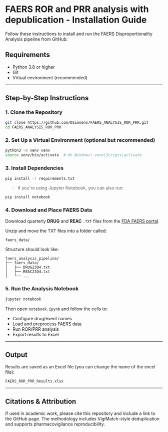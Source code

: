 # FAERS ROR and PRR analysis with depublication - Installation Guide

Follow these instructions to install and run the FAERS Disproportionality Analysis pipeline from GitHub:

## Requirements

- Python 3.8 or higher
- Git
- Virtual environment (recommended)

---

## Step-by-Step Instructions

### 1. Clone the Repository

```bash
git clone https://github.com/DSimoens/FAERS_ANALYSIS_ROR_PRR.git
cd FAERS_ANALYSIS_ROR_PRR
```

### 2. Set Up a Virtual Environment (optional but recommended)

```bash
python3 -m venv venv
source venv/bin/activate  # On Windows: venv\Scripts\activate
```

### 3. Install Dependencies

```bash
pip install -r requirements.txt
```

> If you're using Jupyter Notebook, you can also run:
```bash
pip install notebook
```

### 4. Download and Place FAERS Data

Download quarterly **DRUG** and **REAC** `.TXT` files from the [FDA FAERS portal](https://fis.fda.gov/extensions/FPD-QDE-FAERS/FPD-QDE-FAERS.html).

Unzip and move the TXT files into a folder called:

```bash
faers_data/
```

Structure should look like:

```
faers_analysis_pipeline/
├── faers_data/
│   ├── DRUG23Q4.txt
│   ├── REAC23Q4.txt
│   └── ...
```

### 5. Run the Analysis Notebook

```bash
jupyter notebook
```

Then open `notebook.ipynb` and follow the cells to:

- Configure drug/event names
- Load and preprocess FAERS data
- Run ROR/PRR analysis
- Export results to Excel

---

## Output

Results are saved as an Excel file (you can change the name of the excel file):

```
FAERS_ROR_PRR_Results.xlsx
```

---

## Citations & Attribution

If used in academic work, please cite this repository and include a link to the GitHub page. The methodology includes VigiMatch-style deduplication and supports pharmacovigilance reproducibility.
